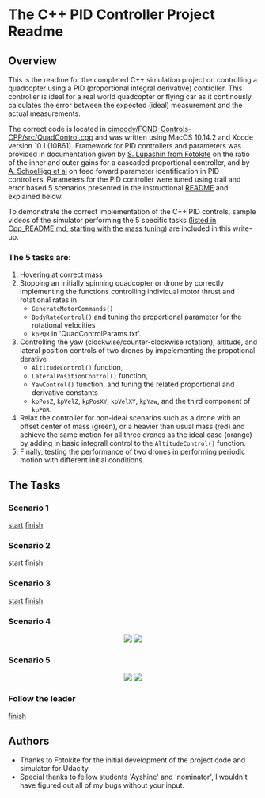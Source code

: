 # The C++ PID Controller Project Readme #

## Overview ##

This is the readme for the completed C++ simulation project on controlling a quadcopter using a PID (proportional integral derivative) controller. This controller is ideal for a real world quadcopter or flying car as it continously calculates the error between the expected (ideal) measurement and the actual measurements.


The correct code is located in [cimoody/FCND-Controls-CPP/src/QuadControl.cpp](https://github.com/cimoody/FCND-Controls-CPP/blob/master/src/QuadControl.cpp) and was written using MacOS 10.14.2 and Xcode version 10.1 (10B61). Framework for PID controllers and parameters was provided in documentation given by [S. Lupashin from Fotokite](https://github.com/cimoody/FCND-Controls-CPP/blob/master/Double_Integrator_Control__Cascaded_P_Controller_Gains_vs_Damping_Ratio.pdf) on the ratio of the inner and outer gains for a cascaded proportional controller, and by [A. Schoelligg et al](https://github.com/cimoody/FCND-Controls-CPP/blob/master/schoellig-acc12.pdf) on feed foward parameter identification in PID controllers. Parameters for the PID controller were tuned using trail and error based 5 scenarios presented in the instructional [README](https://github.com/cimoody/FCND-Controls-CPP/blob/master/Cpp_README.md) and explained below.


To demonstrate the correct implementation of the C++ PID controls, sample videos of the simulator performing the 5 specific tasks ([listed in Cpp_README.md, starting with the mass tuning](https://github.com/cimoody/FCND-Controls-CPP/blob/master/Cpp_README.md#testing-it-out)) are included in this write-up.

### The 5 tasks are:
1. Hovering at correct mass 
2. Stopping an initially spinning quadcopter or drone by correctly implementing the functions controlling individual motor thrust and rotational rates in
	- `GenerateMotorCommands()`
	- `BodyRateControl()`
	and tuning the proportional parameter for the rotational velocities
	- `kpPQR` in 'QuadControlParams.txt'[](https://github.com/cimoody/FCND-Controls-CPP/tree/master/config).
3. Controlling the yaw (clockwise/counter-clockwise rotation), altitude, and lateral position controls of two drones by impelementing the propotional derative 
	- `AltitudeControl()` function,
	- `LateralPositionControl()` function,
	- `YawControl()` function,
	and tuning the related proportional and derivative constants
	- `kpPosZ`, `kpVelZ`, `kpPosXY`, `kpVelXY`, `kpYaw`, and the third component of `kpPQR`.
4. Relax the controller for non-ideal scenarios such as a drone with an offset center of mass (green), or a heavier than usual mass (red) and achieve the same motion for all three drones as the ideal case (orange) by adding in basic integrall control to the `AltitudeControl()` function.
5. Finally, testing the performance of two drones in performing periodic motion with different initial conditions.


## The Tasks ##

### Scenario 1 ###


[start](https://youtu.be/rbDtG0ntA88) [finish](https://youtu.be/RwOANE0UdDg)

### Scenario 2 ###

[start](https://youtu.be/OyQ1zFRaxA0) [finish](https://youtu.be/MLuDJvOlmaE)

### Scenario 3 ###

[start](https://youtu.be/jszk5gQG9bA) [finish](https://youtu.be/7OZu-66MHqk)


### Scenario 4 ###
<p align="center">
<img src="[animations/Scenario4_Start.gif](http://www.youtube.com/watch?v=TIJI13YTjak) 
" width="300"/>
<img src="[animations/Scenario4_Finish.gif](http://www.youtube.com/watch?v=Z690Q5rHcL8)
" width="300"/>
</p/>

### Scenario 5 ###

<p align="center">
<img src= "[animations/Scenario5_Start.gif](http://www.youtube.com/watch?v=MGoWMPEWPmw"")"width="400"/>
<img src="[![PID controlled Scenario 5](animations/Scenario5_Finish.gif)](http://www.youtube.com/watch?v=sT3jDKye_wA"")" width="400"/>
<p/>


### Follow the leader  ###

[finish]()


## Authors ##

- Thanks to Fotokite for the initial development of the project code and simulator for Udacity.
- Special thanks to fellow students 'Ayshine' and 'nominator', I wouldn't have figured out all of my bugs without your input.